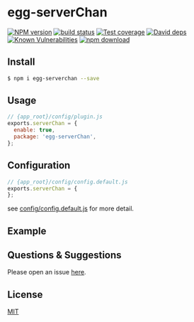 # egg-serverChan

[![NPM version][npm-image]][npm-url]
[![build status][travis-image]][travis-url]
[![Test coverage][codecov-image]][codecov-url]
[![David deps][david-image]][david-url]
[![Known Vulnerabilities][snyk-image]][snyk-url]
[![npm download][download-image]][download-url]

[npm-image]: https://img.shields.io/npm/v/egg-serverChan.svg?style=flat-square
[npm-url]: https://npmjs.org/package/egg-serverChan
[travis-image]: https://img.shields.io/travis/eggjs/egg-serverChan.svg?style=flat-square
[travis-url]: https://travis-ci.org/eggjs/egg-serverChan
[codecov-image]: https://img.shields.io/codecov/c/github/eggjs/egg-serverChan.svg?style=flat-square
[codecov-url]: https://codecov.io/github/eggjs/egg-serverChan?branch=master
[david-image]: https://img.shields.io/david/eggjs/egg-serverChan.svg?style=flat-square
[david-url]: https://david-dm.org/eggjs/egg-serverChan
[snyk-image]: https://snyk.io/test/npm/egg-serverChan/badge.svg?style=flat-square
[snyk-url]: https://snyk.io/test/npm/egg-serverChan
[download-image]: https://img.shields.io/npm/dm/egg-serverChan.svg?style=flat-square
[download-url]: https://npmjs.org/package/egg-serverChan

<!--
Description here.
-->

## Install

```bash
$ npm i egg-serverchan --save
```

## Usage

```js
// {app_root}/config/plugin.js
exports.serverChan = {
  enable: true,
  package: 'egg-serverChan',
};
```

## Configuration

```js
// {app_root}/config/config.default.js
exports.serverChan = {
};
```

see [config/config.default.js](config/config.default.js) for more detail.

## Example

<!-- example here -->

## Questions & Suggestions

Please open an issue [here](https://github.com/eggjs/egg/issues).

## License

[MIT](LICENSE)
